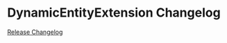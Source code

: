 # DynamicEntityExtension Changelog

[Release Changelog](https://github.com/spryker/dynamic-entity-extension/releases)
